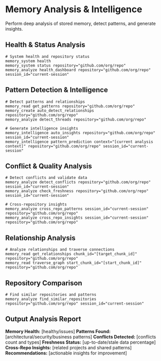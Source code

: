 # Memory Analysis & Intelligence

Perform deep analysis of stored memory, detect patterns, and generate insights.

## Health & Status Analysis

```
# System health and repository status
memory_system health
memory_system status repository="github.com/org/repo"
memory_analyze health_dashboard repository="github.com/org/repo" session_id="current-session"
```

## Pattern Detection & Intelligence

```
# Detect patterns and relationships
memory_read get_patterns repository="github.com/org/repo"
memory_create auto_detect_relationships repository="github.com/org/repo"
memory_analyze detect_threads repository="github.com/org/repo"

# Generate intelligence insights
memory_intelligence auto_insights repository="github.com/org/repo" session_id="current-session"
memory_intelligence pattern_prediction context="[current analysis context]" repository="github.com/org/repo" session_id="current-session"
```

## Conflict & Quality Analysis

```
# Detect conflicts and validate data
memory_analyze detect_conflicts repository="github.com/org/repo" session_id="current-session"
memory_analyze check_freshness repository="github.com/org/repo" session_id="current-session"

# Cross-repository insights
memory_analyze cross_repo_patterns session_id="current-session" repository="github.com/org/repo"
memory_analyze cross_repo_insights session_id="current-session" repository="github.com/org/repo"
```

## Relationship Analysis

```
# Analyze relationships and traverse connections
memory_read get_relationships chunk_id="[target_chunk_id]" repository="github.com/org/repo"
memory_read traverse_graph start_chunk_id="[start_chunk_id]" repository="github.com/org/repo"
```

## Repository Comparison

```
# Find similar repositories and patterns
memory_analyze find_similar_repositories repository="github.com/org/repo" session_id="current-session"
```

## Output Analysis Report

**Memory Health:** [healthy/issues]
**Patterns Found:** [architectural/security/business patterns]
**Conflicts Detected:** [conflicts count and types]
**Freshness Status:** [up-to-date/stale data percentage]
**Cross-Repo Insights:** [related projects and shared patterns]
**Recommendations:** [actionable insights for improvement]